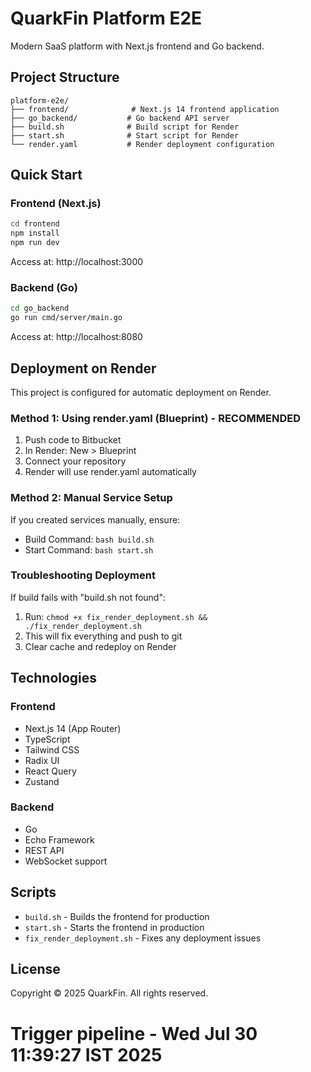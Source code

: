 # QuarkFin Platform E2E

Modern SaaS platform with Next.js frontend and Go backend.

## Project Structure

```
platform-e2e/
├── frontend/              # Next.js 14 frontend application
├── go_backend/           # Go backend API server
├── build.sh              # Build script for Render
├── start.sh              # Start script for Render
└── render.yaml           # Render deployment configuration
```

## Quick Start

### Frontend (Next.js)
```bash
cd frontend
npm install
npm run dev
```
Access at: http://localhost:3000

### Backend (Go)
```bash
cd go_backend
go run cmd/server/main.go
```
Access at: http://localhost:8080

## Deployment on Render

This project is configured for automatic deployment on Render.

### Method 1: Using render.yaml (Blueprint) - RECOMMENDED
1. Push code to Bitbucket
2. In Render: New > Blueprint
3. Connect your repository
4. Render will use render.yaml automatically

### Method 2: Manual Service Setup
If you created services manually, ensure:
- Build Command: `bash build.sh`
- Start Command: `bash start.sh`

### Troubleshooting Deployment

If build fails with "build.sh not found":
1. Run: `chmod +x fix_render_deployment.sh && ./fix_render_deployment.sh`
2. This will fix everything and push to git
3. Clear cache and redeploy on Render

## Technologies

### Frontend
- Next.js 14 (App Router)
- TypeScript
- Tailwind CSS
- Radix UI
- React Query
- Zustand

### Backend
- Go
- Echo Framework
- REST API
- WebSocket support

## Scripts

- `build.sh` - Builds the frontend for production
- `start.sh` - Starts the frontend in production
- `fix_render_deployment.sh` - Fixes any deployment issues

## License

Copyright © 2025 QuarkFin. All rights reserved.
# Trigger pipeline - Wed Jul 30 11:39:27 IST 2025
